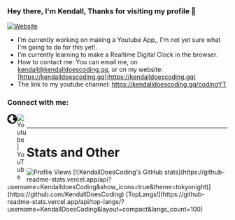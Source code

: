### Hey there, I'm Kendall, Thanks for visiting my profile 👋

[![Website](https://img.shields.io/website?label=kendalldoescoding.gq&style=for-the-badge&url=https%3A%2F%2Fkendalldoescoding.gq)](https://kendalldoescoding.gq)

- I’m currently working on making a Youtube App,, I'm not yet sure what I'm going to do for this yet!.
- I’m currently learning to make a Realtime Digital Clock in the browser.
- How to contact me: You can email me, on kendall@kendalldoescoding.gq, or on my website: [https://kendalldoescoding.gq](https://kendalldoescoding.gq)
- The link to my youtube channel: https://kendalldoescoding.gq/codingYT

### Connect with me:

[<img align="left" alt="kendalldoescoding.gq" width="22px" src="https://raw.githubusercontent.com/iconic/open-iconic/master/svg/globe.svg" />][website]
[<img align="left" alt="Youtube | YouTube" width="22px" src="https://cdn.jsdelivr.net/npm/simple-icons@v3/icons/youtube.svg" />][youtube]

<br />


---

# Stats and Other

<img src="https://komarev.com/ghpvc/?username=KendallDoesCoding" alt="Profile Views" />
[![KendallDoesCoding's GitHub stats](https://github-readme-stats.vercel.app/api?username=KendalldoesCoding&show_icons=true&theme=tokyonight)](https://github.com/KendallDoesCoding)
[TopLangs!](https://github-readme-stats.vercel.app/api/top-langs/?username=KendallDoesCoding&layout=compact&langs_count=100)

[website]: https://kendalldoescoding.gq
[youtube]: https://kendalldoescoding.gq/codingYT
